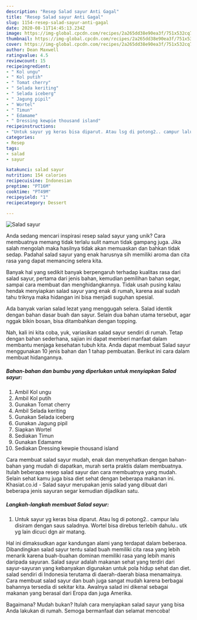 ```yaml
---
description: "Resep Salad sayur Anti Gagal"
title: "Resep Salad sayur Anti Gagal"
slug: 1154-resep-salad-sayur-anti-gagal
date: 2020-08-11T14:45:13.234Z
image: https://img-global.cpcdn.com/recipes/2a265dd38e90ea3f/751x532cq70/salad-sayur-foto-resep-utama.jpg
thumbnail: https://img-global.cpcdn.com/recipes/2a265dd38e90ea3f/751x532cq70/salad-sayur-foto-resep-utama.jpg
cover: https://img-global.cpcdn.com/recipes/2a265dd38e90ea3f/751x532cq70/salad-sayur-foto-resep-utama.jpg
author: Dean Maxwell
ratingvalue: 4.5
reviewcount: 15
recipeingredient:
- " Kol ungu"
- " Kol putih"
- " Tomat cherry"
- " Selada keriting"
- " Selada iceberg"
- " Jagung pipil"
- " Wortel"
- " Timun"
- " Edamame"
- " Dressing kewpie thousand island"
recipeinstructions:
- "Untuk sayur yg keras bisa diparut. Atau lsg di potong2.. campur lalu disiram dengan saus saladnya. Wortel bisa direbus terlebih dahulu.. utk yg lain dicuci dgn air matang."
categories:
- Resep
tags:
- salad
- sayur

katakunci: salad sayur 
nutrition: 154 calories
recipecuisine: Indonesian
preptime: "PT16M"
cooktime: "PT49M"
recipeyield: "1"
recipecategory: Dessert

---
```



![Salad sayur](https://img-global.cpcdn.com/recipes/2a265dd38e90ea3f/751x532cq70/salad-sayur-foto-resep-utama.jpg)

Anda sedang mencari inspirasi resep salad sayur yang unik? Cara membuatnya memang tidak terlalu sulit namun tidak gampang juga. Jika salah mengolah maka hasilnya tidak akan memuaskan dan bahkan tidak sedap. Padahal salad sayur yang enak harusnya sih memiliki aroma dan cita rasa yang dapat memancing selera kita.

Banyak hal yang sedikit banyak berpengaruh terhadap kualitas rasa dari salad sayur, pertama dari jenis bahan, kemudian pemilihan bahan segar, sampai cara membuat dan menghidangkannya. Tidak usah pusing kalau hendak menyiapkan salad sayur yang enak di rumah, karena asal sudah tahu triknya maka hidangan ini bisa menjadi suguhan spesial.

Ada banyak varian salad lezat yang menggugah selera. Salad identik dengan bahan dasar buah dan sayur. Selain dua bahan utama tersebut, agar nggak bikin bosan, bisa ditambahkan dengan topping.


Nah, kali ini kita coba, yuk, variasikan salad sayur sendiri di rumah. Tetap dengan bahan sederhana, sajian ini dapat memberi manfaat dalam membantu menjaga kesehatan tubuh kita. Anda dapat membuat Salad sayur menggunakan 10 jenis bahan dan 1 tahap pembuatan. Berikut ini cara dalam membuat hidangannya.

<!--inarticleads1-->

##### Bahan-bahan dan bumbu yang diperlukan untuk menyiapkan Salad sayur:

1. Ambil  Kol ungu
1. Ambil  Kol putih
1. Gunakan  Tomat cherry
1. Ambil  Selada keriting
1. Gunakan  Selada iceberg
1. Gunakan  Jagung pipil
1. Siapkan  Wortel
1. Sediakan  Timun
1. Gunakan  Edamame
1. Sediakan  Dressing kewpie thousand island


Cara membuat salad sayur mudah, enak dan menyehatkan dengan bahan-bahan yang mudah di dapatkan, murah serta praktis dalam membuatnya. Itulah beberapa resep salad sayur dan cara membuatnya yang mudah. Selain sehat kamu juga bisa diet sehat dengan beberapa makanan ini. Khasiat.co.id - Salad sayur merupakan jenis salad yang dibuat dari beberapa jenis sayuran segar kemudian dijadikan satu. 

<!--inarticleads2-->

##### Langkah-langkah membuat Salad sayur:

1. Untuk sayur yg keras bisa diparut. Atau lsg di potong2.. campur lalu disiram dengan saus saladnya. Wortel bisa direbus terlebih dahulu.. utk yg lain dicuci dgn air matang.


Hal ini dimaksudkan agar kandungan alami yang terdapat dalam beberaoa. Dibandingkan salad sayur tentu salad buah memiliki cita rasa yang lebih menarik karena buah-buahan dominan memiliki rasa yang lebih manis daripada sayuran. Salad sayur adalah makanan sehat yang terdiri dari sayur-sayuran yang kebanyakan digunakan untuk pola hidup sehat dan diet. salad sendiri di Indonesia terutama di daerah-daerah biasa menamainya. Cara membuat salad sayur dan buah juga sangat mudah karena berbagai bahannya tersedia di sekitar kita. Awalnya salad ini dikenal sebagai makanan yang berasal dari Eropa dan juga Amerika. 

Bagaimana? Mudah bukan? Itulah cara menyiapkan salad sayur yang bisa Anda lakukan di rumah. Semoga bermanfaat dan selamat mencoba!
